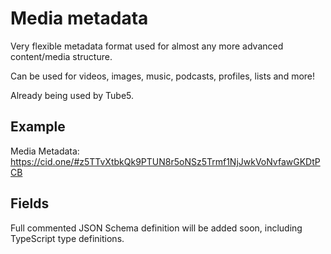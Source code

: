 # Media metadata

Very flexible metadata format used for almost any more advanced content/media structure.

Can be used for videos, images, music, podcasts, profiles, lists and more!

Already being used by Tube5.

## Example

Media Metadata: <https://cid.one/#z5TTvXtbkQk9PTUN8r5oNSz5Trmf1NjJwkVoNvfawGKDtPCB>

## Fields

Full commented JSON Schema definition will be added soon, including TypeScript type definitions.

